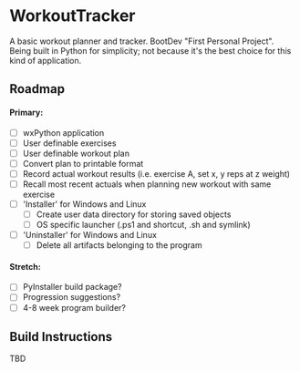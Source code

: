 # WorkoutTracker
A basic workout planner and tracker. 
BootDev "First Personal Project". 
Being built in Python for simplicity; not because it's the best choice for this kind of application.

## Roadmap
#### Primary:
- [ ] wxPython application
- [ ] User definable exercises
- [ ] User definable workout plan
- [ ] Convert plan to printable format
- [ ] Record actual workout results (i.e. exercise A, set x, y reps at z weight)
- [ ] Recall most recent actuals when planning new workout with same exercise
- [ ] 'Installer' for Windows and Linux
  - [ ] Create user data directory for storing saved objects
  - [ ] OS specific launcher (.ps1 and shortcut, .sh and symlink)
- [ ] 'Uninstaller' for Windows and Linux
  - [ ] Delete all artifacts belonging to the program

#### Stretch:
- [ ] PyInstaller build package? 
- [ ] Progression suggestions?
- [ ] 4-8 week program builder?

## Build Instructions
TBD
